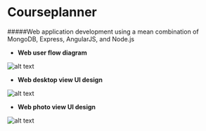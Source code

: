 Courseplanner
=============
#####Web application development using a mean combination of MongoDB, Express, AngularJS, and Node.js
* **Web user flow diagram**


![alt text](https://www.dropbox.com/s/dkxg04gxti759w6/final%20version.png?dl=1 "Logo Title Text 1")


* **Web desktop view UI design**


![alt text](https://www.dropbox.com/s/3sw2wop6kk3802e/Planner-version-3.gif?dl=1 "Logo Title Text 1")


* **Web photo view UI design**


![alt text](https://www.dropbox.com/s/bxfrq30gvkdgbvx/Web_my_profile-copy.gif?dl=1 "Logo Title Text 1")
